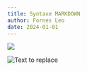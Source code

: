 ```yaml
---
title: Syntaxe MARKDOWN
author: Fornes Leo
date: 2024-01-01
---
```


![](https://cdn-images-1.medium.com/max/697/1*tsHrUKwQXG1YZX0l957ISw.png)

![Text to replace]()


